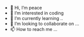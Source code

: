 - 👋 Hi, I’m peace
- 👀 I’m interested in coding
- 🌱 I’m currently learning ..
- 💞️ I’m looking to collaborate on ...
- 📫 How to reach me ...

<!---
lany1721/lany1721 is a ✨ special ✨ repository because its `README.md` (this file) appears on your GitHub profile.
You can click the Preview link to take a look at your changes.
--->
